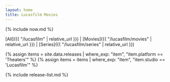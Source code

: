 ```yaml
---
layout: home
title: Lucasfilm Movies
---
```


{% include now.md %}

[All]({{ "/lucasfilm" | relative_url }}) \| [Movies]({{ "/lucasfilm/movies" | relative_url }}) \| [Series]({{ "/lucasfilm/series" | relative_url }})

{% assign items = site.data.releases | where_exp: "item", "item.platform == 'Theaters'" %}
{% assign items = items | where_exp: "item", "item.studio == 'Lucasfilm'" %}

{% include release-list.md %}
